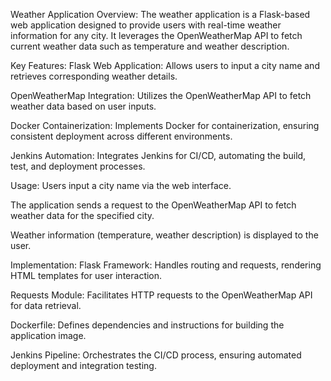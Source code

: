 Weather Application 
Overview:
The weather application is a Flask-based web application designed to provide users with real-time weather information for any city. It leverages the OpenWeatherMap API to fetch current weather data such as temperature and weather description.

Key Features:
Flask Web Application: Allows users to input a city name and retrieves corresponding weather details.

OpenWeatherMap Integration: Utilizes the OpenWeatherMap API to fetch weather data based on user inputs.

Docker Containerization: Implements Docker for containerization, ensuring consistent deployment across different environments.

Jenkins Automation: Integrates Jenkins for CI/CD, automating the build, test, and deployment processes.

Usage:
Users input a city name via the web interface.

The application sends a request to the OpenWeatherMap API to fetch weather data for the specified city.

Weather information (temperature, weather description) is displayed to the user.

Implementation:
Flask Framework: Handles routing and requests, rendering HTML templates for user interaction.

Requests Module: Facilitates HTTP requests to the OpenWeatherMap API for data retrieval.

Dockerfile: Defines dependencies and instructions for building the application image.

Jenkins Pipeline: Orchestrates the CI/CD process, ensuring automated deployment and integration testing.